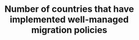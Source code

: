 ---
title: Number  of  countries  that  have  implemented  well-managed  migration  policies
permalink: /10-7-2/
sdg_goal: 10
layout: indicator
indicator: 10.7.2
indicator_variable: null
graph: null
graph_type_description: null
graph_status_notes: Policy  Judgement
variable_description: null
variable_notes: null
un_designated_tier: '3'
un_custodial_agency: >-
  DESA  Population  Division,  IOM  (Partnering  Agencies:  World  Bank,  Global  Migration  Group,  UNHCR,  UNODC)
target_id: '10.7'
has_metadata: true
rationale_interpretation: >-
  With  target  10.7  the  OWG  has  acknowledged  the  significance  of  well-managed  migration  policies  for  the  quality  of  migration  ("orderly,  safe,  regular  and  responsible:")  which  in  turn  determines  development  outcomes  of  migration.  This  would  ensure  that  migrants  are  not  left  behind.  Bearing  in  mind  that  "well-managed  migration  policies:"  is  a  multi-dimensional  issue,  spanning  issues  like  migrant  remittances,  circular  migration,  responses  to  climate  change  and  crises;  a  composite  index  would  be  the  only  way  to  capture  progress  and  to  make  actionable  gap  analyses.  The  monitoring  of  the  commitment  to  "well-managed  migration  policies:"  through  a  composite  index  would  enable  to  bring  together  the  already  existing  broad  range  of  sources  on  migration  policy  such  as  follow-up  mechanisms  of  international  conventions  and  protocols  related  to  international  migration  as  well  as  elements  captured  in  the  outcome  documents  from  the  deliberations  in  the  2nd  and  3rd  Committees  of  the  General  Assembly,  the  High-level  Dialogues  on  International  Migration  and  Development,  the  Commission  on  Population  and  Development,  the  Human  Rights  Council,  the  Global  Forum  on  Migration  and  Development  and  IOM  Council.
goal_meta_link: 'http://unstats.un.org/sdgs/files/metadata-compilation/Metadata-Goal-10.pdf'
goal_meta_link_page: 9
indicator_name: Number  of  countries  that  have  implemented  well-managed  migration  policies
target: >-
  Facilitate  orderly,  safe,  regular  and  responsible  migration  and  mobility  of  people,  including  through  the  implementation  of  planned  and  well-managed  migration  policies.
method_of_computation: "The  International  Migration  Policy  Index  would  track  development  and  identify  gaps  through  aggregation  of  reporting  on  migration  policies  relevant  for  the  SDG  framework.  The  aggregation  of  constituent  items  of  \"well-managed  migration  policies\"  will  be  based  on  existing  regional  and  thematic  migration  policy  indexes  and  state  of  the  art  methodology  on  conceptualizing  and  measuring  migration  policies  (Bjerre  et.  al  2015).  Current  work  points  toward  the  index  tracking  status  regarding  the  following  migration  policy  strands:  \tPromoting  and  protecting  the  human  rights  of  migrants  \tSupporting  socio-economic  outcome  \tSupporting  regulated  mobility  \tMobility  dimensions  of  crisis  \tPartnerships  and  cooperation  Computation  would  be  based  on  a  three-tier-scale,  e.g.  100  =  comprehensive;  50  =  elaborated;  0  =  basic  level  of  implementation;  or  100  =  100%-90%;  50  =  89%-40%;  0  =  39%  and  below  for  proportion  of  coverage  etc."
source_title: null
source_notes: null
published: true  
---